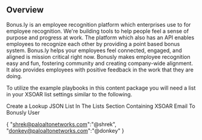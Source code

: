 ## Overview

Bonus.ly is an employee recognition platform which enterprises use to for employee recognition. We're building tools to help people feel a sense of purpose and progress at work. The platform which also has an API enables employees to recognize each other by providing a point based bonus system. Bonus.ly helps your employees feel connected, engaged, and aligned is mission critical right now. Bonusly makes employee recognition easy and fun, fostering community and creating company-wide alignment. It also provides employees with positive feedback in the work that they are doing.

To utilize the example playbooks in this content package you will need a list in your XSOAR list settings similar to the following.

Create a Lookup JSON List In The Lists Section Containing XSOAR Email To Bonusly User

{
"<shrek@paloaltonetworks.com>":"@shrek", 
"<donkey@paloaltonetworks.com>":"@donkey"
}

   